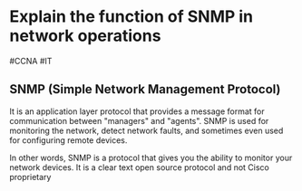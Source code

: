 # Explain the function of SNMP in network operations
#CCNA #IT 

## SNMP (Simple Network Management Protocol)
It is an application layer protocol that provides a message format for communication between "managers" and "agents". SNMP is used for monitoring the network, detect network faults, and sometimes even used for configuring remote devices.

In other words, SNMP is a protocol that gives you the ability to monitor your network devices. It is a clear text open source protocol and not Cisco proprietary